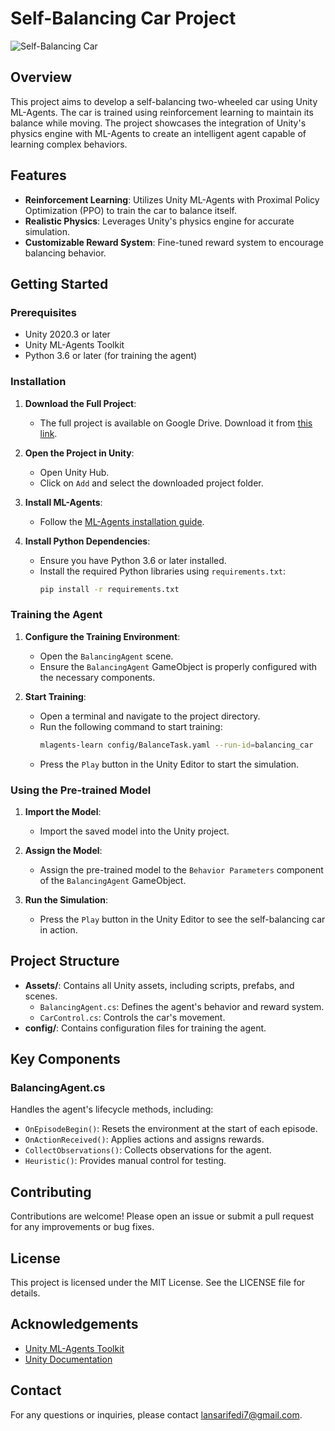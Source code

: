 # Self-Balancing Car Project

![Self-Balancing Car](BalancingExample.gif)

## Overview

This project aims to develop a self-balancing two-wheeled car using Unity ML-Agents. The car is trained using reinforcement learning to maintain its balance while moving. The project showcases the integration of Unity's physics engine with ML-Agents to create an intelligent agent capable of learning complex behaviors.

## Features

- **Reinforcement Learning**: Utilizes Unity ML-Agents with Proximal Policy Optimization (PPO) to train the car to balance itself.
- **Realistic Physics**: Leverages Unity's physics engine for accurate simulation.
- **Customizable Reward System**: Fine-tuned reward system to encourage balancing behavior.

## Getting Started

### Prerequisites

- Unity 2020.3 or later
- Unity ML-Agents Toolkit
- Python 3.6 or later (for training the agent)

### Installation

1. **Download the Full Project**:

   - The full project is available on Google Drive. Download it from [this link](https://drive.google.com/drive/folders/1ItKGldWN7jXhJL62P2PO1FIrDldx5mRs?usp=sharing).

2. **Open the Project in Unity**:

   - Open Unity Hub.
   - Click on `Add` and select the downloaded project folder.

3. **Install ML-Agents**:

   - Follow the [ML-Agents installation guide](https://github.com/Unity-Technologies/ml-agents/blob/main/docs/Installation.md).

4. **Install Python Dependencies**:
   - Ensure you have Python 3.6 or later installed.
   - Install the required Python libraries using `requirements.txt`:
     ```bash
     pip install -r requirements.txt
     ```

### Training the Agent

1. **Configure the Training Environment**:

   - Open the `BalancingAgent` scene.
   - Ensure the `BalancingAgent` GameObject is properly configured with the necessary components.

2. **Start Training**:
   - Open a terminal and navigate to the project directory.
   - Run the following command to start training:
     ```bash
     mlagents-learn config/BalanceTask.yaml --run-id=balancing_car
     ```
   - Press the `Play` button in the Unity Editor to start the simulation.

### Using the Pre-trained Model

1. **Import the Model**:

   - Import the saved model into the Unity project.

2. **Assign the Model**:

   - Assign the pre-trained model to the `Behavior Parameters` component of the `BalancingAgent` GameObject.

3. **Run the Simulation**:
   - Press the `Play` button in the Unity Editor to see the self-balancing car in action.

## Project Structure

- **Assets/**: Contains all Unity assets, including scripts, prefabs, and scenes.
  - `BalancingAgent.cs`: Defines the agent's behavior and reward system.
  - `CarControl.cs`: Controls the car's movement.
- **config/**: Contains configuration files for training the agent.

## Key Components

### BalancingAgent.cs

Handles the agent's lifecycle methods, including:

- `OnEpisodeBegin()`: Resets the environment at the start of each episode.
- `OnActionReceived()`: Applies actions and assigns rewards.
- `CollectObservations()`: Collects observations for the agent.
- `Heuristic()`: Provides manual control for testing.

## Contributing

Contributions are welcome! Please open an issue or submit a pull request for any improvements or bug fixes.

## License

This project is licensed under the MIT License. See the LICENSE file for details.

## Acknowledgements

- [Unity ML-Agents Toolkit](https://github.com/Unity-Technologies/ml-agents)
- [Unity Documentation](https://docs.unity3d.com/Manual/index.html)

## Contact

For any questions or inquiries, please contact [lansarifedi7@gmail.com](mailto:lansarifedi7@gmail.com).
